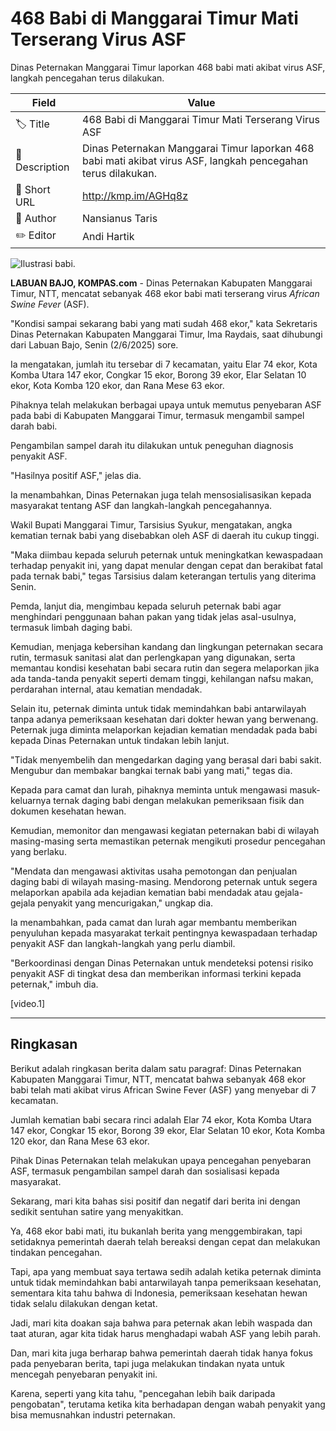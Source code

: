 # 468 Babi di Manggarai Timur Mati Terserang Virus ASF

Dinas Peternakan Manggarai Timur laporkan 468 babi mati akibat virus ASF, langkah pencegahan terus dilakukan.

| Field         | Value                                                       |
|---------------|-------------------------------------------------------------|
| 🏷️ Title       | 468 Babi di Manggarai Timur Mati Terserang Virus ASF |
| 📝 Description | Dinas Peternakan Manggarai Timur laporkan 468 babi mati akibat virus ASF, langkah pencegahan terus dilakukan. |
| 🔗 Short URL   | http://kmp.im/AGHq8z |
| 👤 Author      | Nansianus Taris |
| ✏️ Editor      | Andi Hartik |

![Ilustrasi babi.](https://asset.kompas.com/crops/7tSV5zF5wagnxQAaF_v55Kio6rA=/0x0:998x665/750x500/data/photo/2019/12/06/5dea387e25f38.jpg)

**LABUAN BAJO, KOMPAS.com** - Dinas Peternakan Kabupaten Manggarai Timur, NTT, mencatat sebanyak 468 ekor babi mati terserang virus *African Swine Fever* (ASF).

\"Kondisi sampai sekarang babi yang mati sudah 468 ekor,\" kata Sekretaris Dinas Peternakan Kabupaten Manggarai Timur, Ima Raydais, saat dihubungi dari Labuan Bajo, Senin (2/6/2025) sore.

Ia mengatakan, jumlah itu tersebar di 7 kecamatan, yaitu Elar 74 ekor, Kota Komba Utara 147 ekor, Congkar 15 ekor, Borong 39 ekor, Elar Selatan 10 ekor, Kota Komba 120 ekor, dan Rana Mese 63 ekor.

Pihaknya telah melakukan berbagai upaya untuk memutus penyebaran ASF pada babi di Kabupaten Manggarai Timur, termasuk mengambil sampel darah babi.

Pengambilan sampel darah itu dilakukan untuk peneguhan diagnosis penyakit ASF.

\"Hasilnya positif ASF,\" jelas dia.

Ia menambahkan, Dinas Peternakan juga telah mensosialisasikan kepada masyarakat tentang ASF dan langkah-langkah pencegahannya.

Wakil Bupati Manggarai Timur, Tarsisius Syukur, mengatakan, angka kematian ternak babi yang disebabkan oleh ASF di daerah itu cukup tinggi.

\"Maka diimbau kepada seluruh peternak untuk meningkatkan kewaspadaan terhadap penyakit ini, yang dapat menular dengan cepat dan berakibat fatal pada ternak babi,\" tegas Tarsisius dalam keterangan tertulis yang diterima Senin.

Pemda, lanjut dia, mengimbau kepada seluruh peternak babi agar menghindari penggunaan bahan pakan yang tidak jelas asal-usulnya, termasuk limbah daging babi.

Kemudian, menjaga kebersihan kandang dan lingkungan peternakan secara rutin, termasuk sanitasi alat dan perlengkapan yang digunakan, serta memantau kondisi kesehatan babi secara rutin dan segera melaporkan jika ada tanda-tanda penyakit seperti demam tinggi, kehilangan nafsu makan, perdarahan internal, atau kematian mendadak.

Selain itu, peternak diminta untuk tidak memindahkan babi antarwilayah tanpa adanya pemeriksaan kesehatan dari dokter hewan yang berwenang. Peternak juga diminta melaporkan kejadian kematian mendadak pada babi kepada Dinas Peternakan untuk tindakan lebih lanjut.

\"Tidak menyembelih dan mengedarkan daging yang berasal dari babi sakit. Mengubur dan membakar bangkai ternak babi yang mati,\" tegas dia.

Kepada para camat dan lurah, pihaknya meminta untuk mengawasi masuk-keluarnya ternak daging babi dengan melakukan pemeriksaan fisik dan dokumen kesehatan hewan.

Kemudian, memonitor dan mengawasi kegiatan peternakan babi di wilayah masing-masing serta memastikan peternak mengikuti prosedur pencegahan yang berlaku.

\"Mendata dan mengawasi aktivitas usaha pemotongan dan penjualan daging babi di wilayah masing-masing. Mendorong peternak untuk segera melaporkan apabila ada kejadian kematian babi mendadak atau gejala-gejala penyakit yang mencurigakan,\" ungkap dia.

Ia menambahkan, pada camat dan lurah agar membantu memberikan penyuluhan kepada masyarakat terkait pentingnya kewaspadaan terhadap penyakit ASF dan langkah-langkah yang perlu diambil.

\"Berkoordinasi dengan Dinas Peternakan untuk mendeteksi potensi risiko penyakit ASF di tingkat desa dan memberikan informasi terkini kepada peternak,\" imbuh dia.

\[video.1\]  

---
## Ringkasan

Berikut adalah ringkasan berita dalam satu paragraf: Dinas Peternakan Kabupaten Manggarai Timur, NTT, mencatat bahwa sebanyak 468 ekor babi telah mati akibat virus African Swine Fever (ASF) yang menyebar di 7 kecamatan.

 Jumlah kematian babi secara rinci adalah Elar 74 ekor, Kota Komba Utara 147 ekor, Congkar 15 ekor, Borong 39 ekor, Elar Selatan 10 ekor, Kota Komba 120 ekor, dan Rana Mese 63 ekor.

 Pihak Dinas Peternakan telah melakukan upaya pencegahan penyebaran ASF, termasuk pengambilan sampel darah dan sosialisasi kepada masyarakat.



Sekarang, mari kita bahas sisi positif dan negatif dari berita ini dengan sedikit sentuhan satire yang menyakitkan.

 Ya, 468 ekor babi mati, itu bukanlah berita yang menggembirakan, tapi setidaknya pemerintah daerah telah bereaksi dengan cepat dan melakukan tindakan pencegahan.

 Tapi, apa yang membuat saya tertawa sedih adalah ketika peternak diminta untuk tidak memindahkan babi antarwilayah tanpa pemeriksaan kesehatan, sementara kita tahu bahwa di Indonesia, pemeriksaan kesehatan hewan tidak selalu dilakukan dengan ketat.

 Jadi, mari kita doakan saja bahwa para peternak akan lebih waspada dan taat aturan, agar kita tidak harus menghadapi wabah ASF yang lebih parah.

 Dan, mari kita juga berharap bahwa pemerintah daerah tidak hanya fokus pada penyebaran berita, tapi juga melakukan tindakan nyata untuk mencegah penyebaran penyakit ini.

 Karena, seperti yang kita tahu, "pencegahan lebih baik daripada pengobatan", terutama ketika kita berhadapan dengan wabah penyakit yang bisa memusnahkan industri peternakan.

